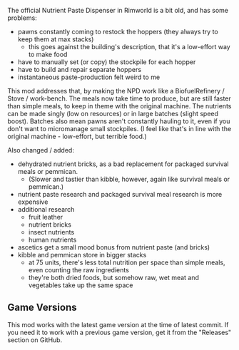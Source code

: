 The official Nutrient Paste Dispenser in Rimworld is a bit old, and has some problems:
- pawns constantly coming to restock the hoppers (they always try to keep them at max stacks)
    - this goes against the building's description, that it's a low-effort way to make food
- have to manually set (or copy) the stockpile for each hopper
- have to build and repair separate hoppers
- instantaneous paste-production felt weird to me

This mod addresses that, by making the NPD work like a BiofuelRefinery / Stove / work-bench.
The meals now take time to produce, but are still faster than simple meals, to keep in theme with the original machine.
The nutrients can be made singly (low on resources) or in large batches (slight speed boost).
Batches also mean pawns aren't constantly hauling to it, even if you don't want to micromanage small stockpiles.
(I feel like that's in line with the original machine - low-effort, but terrible food.)

Also changed / added:
- dehydrated nutrient bricks, as a bad replacement for packaged survival meals or pemmican.
    - (Slower and tastier than kibble, however, again like survival meals or pemmican.)
- nutrient paste research and packaged survival meal research is more expensive
- additional research
    - fruit leather
    - nutrient bricks
    - insect nutrients
    - human nutrients
- ascetics get a small mood bonus from nutrient paste (and bricks)
- kibble and pemmican store in bigger stacks
    - at 75 units, there's less total nutrition per space than simple meals, even counting the raw ingredients
    - they're both dried foods, but somehow raw, wet meat and vegetables take up the same space

## Game Versions
This mod works with the latest game version at the time of latest commit.
If you need it to work with a previous game version, get it from the "Releases" section on GitHub.
